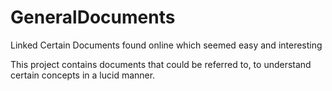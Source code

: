 GeneralDocuments
================

Linked Certain Documents found online which seemed easy and interesting

This project contains documents that could be referred to, to understand certain concepts in a lucid manner.
